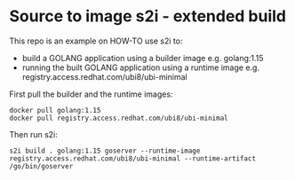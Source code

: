 # Source to image s2i - extended build

This repo is an example on HOW-TO use s2i to:

* build a GOLANG application using a builder image e.g. golang:1.15
* running the built GOLANG application using a runtime image e.g. registry.access.redhat.com/ubi8/ubi-minimal

First pull the builder and the runtime images:

```
docker pull golang:1.15
docker pull registry.access.redhat.com/ubi8/ubi-minimal
```

Then run s2i:

```
s2i build . golang:1.15 goserver --runtime-image registry.access.redhat.com/ubi8/ubi-minimal --runtime-artifact /go/bin/goserver
```

